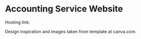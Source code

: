 # Accounting Service Website

Hosting link:

Design inspiration and images taken from template at canva.com.
